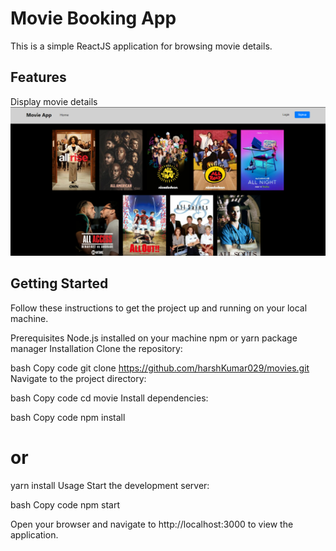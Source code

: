 # Movie Booking App
This is a simple ReactJS application for browsing movie details.

## Features
Display movie details
![UIimage](./public/assets/readmeimg.png)

## Getting Started
Follow these instructions to get the project up and running on your local machine.

Prerequisites
Node.js installed on your machine
npm or yarn package manager
Installation
Clone the repository:

bash
Copy code
git clone https://github.com/harshKumar029/movies.git
Navigate to the project directory:

bash
Copy code
cd movie
Install dependencies:

bash
Copy code
npm install
# or
yarn install
Usage
Start the development server:

bash
Copy code
npm start

Open your browser and navigate to http://localhost:3000 to view the application.
